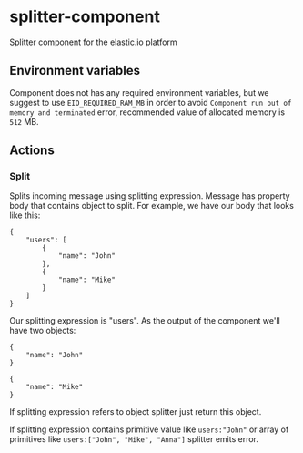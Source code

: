 # splitter-component
Splitter component for the elastic.io platform

## Environment variables

Component does not has any required environment variables, but we suggest to use `EIO_REQUIRED_RAM_MB` in order to avoid `Component run out of memory and terminated` error, recommended value of allocated memory is `512` MB.

## Actions

### Split

Splits incoming message using splitting expression. Message has property body that contains object to split.
For example, we have our body that looks like this:
```
{
    "users": [
        {
            "name": "John"
        },
        {
            "name": "Mike"
        }
    ]
}
```
Our splitting expression is "users". As the output of the component we'll have two objects:
```
{
    "name": "John"
}

{
    "name": "Mike"
}
```

If splitting expression refers to object splitter just return this object.

If splitting expression contains primitive value like ```users:"John"```
or array of primitives like ```users:["John", "Mike", "Anna"]``` splitter emits error.
